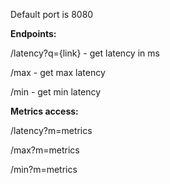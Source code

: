 Default port is 8080

**Endpoints:**

/latency?q={link} - get latency in ms

/max - get max latency

/min - get min latency

**Metrics access:**

/latency?m=metrics

/max?m=metrics

/min?m=metrics

